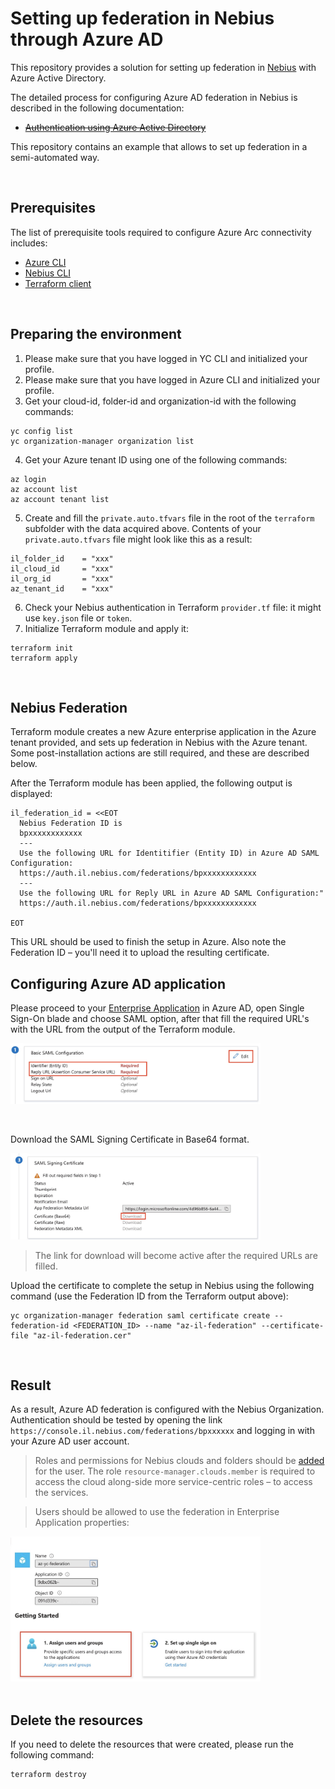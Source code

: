 # Setting up federation in Nebius through Azure AD

This repository provides a solution for setting up federation in [Nebius](https://nebius.com/il/) with Azure Active Directory.

The detailed process for configuring Azure AD federation in Nebius is described in the following documentation:
- ~~[Authentication using Azure Active Directory](/nebius.com/il/docs/organization/operations/federations/integration-azure)~~

This repository contains an example that allows to set up federation in a semi-automated way.

<br/>

## Prerequisites

The list of prerequisite tools required to configure Azure Arc connectivity includes:
- [Azure CLI](https://docs.microsoft.com/en-us/cli/azure/install-azure-cli)
- [Nebius CLI](https:///nebius.com/il/docs/cli/operations/install-cli)
- [Terraform client](https://learn.hashicorp.com/tutorials/terraform/install-cli)

<br/>

## Preparing the environment

1. Please make sure that you have logged in YC CLI and initialized your profile.
2. Please make sure that you have logged in Azure CLI and initialized your profile.
3. Get your cloud-id, folder-id and organization-id with the following commands:
```
yc config list
yc organization-manager organization list
```
4. Get your Azure tenant ID using one of the following commands:
```
az login
az account list
az account tenant list
```
5. Create and fill the `private.auto.tfvars` file in the root of the `terraform` subfolder with the data acquired above. Contents of your `private.auto.tfvars` file might look like this as a result:
```
il_folder_id    = "xxx"
il_cloud_id     = "xxx"
il_org_id       = "xxx"
az_tenant_id    = "xxx"
```
6. Check your Nebius authentication in Terraform `provider.tf` file: it might use `key.json` file or `token`.
7. Initialize Terraform module and apply it:
```
terraform init
terraform apply
```

<br/>

## Nebius Federation

Terraform module creates a new Azure enterprise application in the Azure tenant provided, and sets up federation in Nebius with the Azure tenant. Some post-installation actions are still required, and these are described below.

After the Terraform module has been applied, the following output is displayed:
```
il_federation_id = <<EOT
  Nebius Federation ID is
  bpxxxxxxxxxxxx
  ---
  Use the following URL for Identitifier (Entity ID) in Azure AD SAML Configuration:
  https://auth.il.nebius.com/federations/bpxxxxxxxxxxxx
  ---
  Use the following URL for Reply URL in Azure AD SAML Configuration:"
  https://auth.il.nebius.com/federations/bpxxxxxxxxxxxx

EOT
```

This URL should be used to finish the setup in Azure.
Also note the Federation ID – you'll need it to upload the resulting certificate.

## Configuring Azure AD application

Please proceed to your [Enterprise Application](https://portal.azure.com/#blade/Microsoft_AAD_IAM/StartboardApplicationsMenuBlade/AllApps) in Azure AD, open Single Sign-On blade and choose SAML option, after that fill the required URL's with the URL from the output of the Terraform module.

<img src="images/az-saml-config.jpg?raw=true" width="400px" alt="IL Login" title="IL Login"><br/>

<br/>

Download the SAML Signing Certificate in Base64 format.

<img src="images/az-certificate.jpg?raw=true" width="400px" alt="YC Login" title="YC Login"><br/>

> The link for download will become active after the required URLs are filled.

Upload the certificate to complete the setup in Nebius using the following command (use the Federation ID from the Terraform output above):
```
yc organization-manager federation saml certificate create --federation-id <FEDERATION_ID> --name "az-il-federation" --certificate-file "az-il-federation.cer"
```

<br/>

## Result

As a result, Azure AD federation is configured with the Nebius Organization.
Authentication should be tested by opening the link `https://console.il.nebius.com/federations/bpxxxxxx` and logging in with your Azure AD user account.

> Roles and permissions for Nebius clouds and folders should be [added](https://console.il.nebius.com/cloud?section=resource-acl) for the user. The role `resource-manager.clouds.member` is required to access the cloud along-side more service-centric roles – to access the services.

> Users should be allowed to use the federation in Enterprise Application properties:

<img src="images/az-assign-users.jpg?raw=true" width="400px" alt="YC Login" title="Assign users in Azure"><br/><br/>

## Delete the resources

If you need to delete the resources that were created, please run the following command:
```
terraform destroy
```

